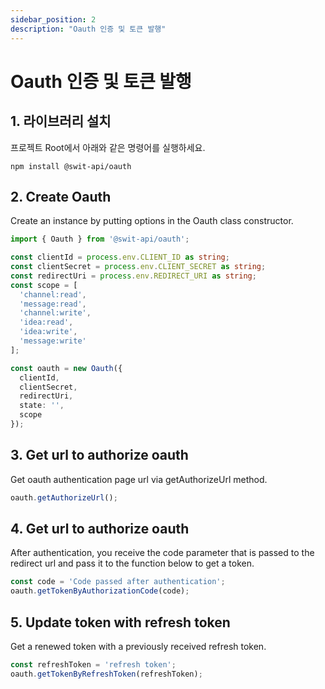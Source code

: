 ```yaml
---
sidebar_position: 2
description: "Oauth 인증 및 토큰 발행"
---
```


# Oauth 인증 및 토큰 발행

## 1. 라이브러리 설치

프로젝트 Root에서 아래와 같은 명령어를 실행하세요.

```shell
npm install @swit-api/oauth
```

## 2. Create Oauth

Create an instance by putting options in the Oauth class constructor.

```typescript
import { Oauth } from '@swit-api/oauth';

const clientId = process.env.CLIENT_ID as string;
const clientSecret = process.env.CLIENT_SECRET as string;
const redirectUri = process.env.REDIRECT_URI as string;
const scope = [
  'channel:read',
  'message:read',
  'channel:write',
  'idea:read',
  'idea:write',
  'message:write'
];

const oauth = new Oauth({
  clientId,
  clientSecret,
  redirectUri,
  state: '',
  scope
});
```


## 3. Get url to authorize oauth

Get oauth authentication page url via getAuthorizeUrl method.

```typescript
oauth.getAuthorizeUrl();
```

## 4. Get url to authorize oauth

After authentication, you receive the code parameter 
that is passed to the redirect url and pass it to the function below to get a token.

```typescript
const code = 'Code passed after authentication';
oauth.getTokenByAuthorizationCode(code);
```


## 5. Update token with refresh token

Get a renewed token with a previously received refresh token.

```typescript
const refreshToken = 'refresh token';
oauth.getTokenByRefreshToken(refreshToken);
```
